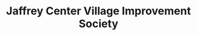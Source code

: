 ---
layout: repo
title: "Jaffrey Center Village Improvement Society"
id: 5930
permalink: repos/5930/
---